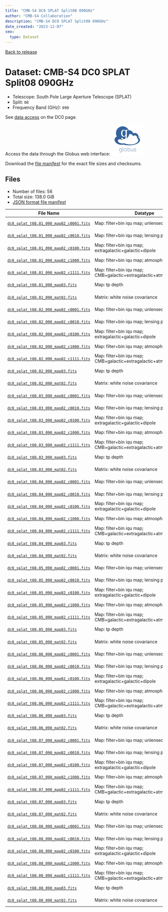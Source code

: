 ```yaml
---
title: "CMB-S4 DC0 SPLAT Split08 090GHz"
author: "CMB-S4 Collaboration"
description: "CMB-S4 DC0 SPLAT Split08 090GHz"
date_created: "2023-12-07"
seo:
  type: Dataset
---
```


[Back to release](./dc0.html#datasets)

# Dataset: CMB-S4 DC0 SPLAT Split08 090GHz

- Telescope: South Pole Large Aperture Telescope (SPLAT)
- Split: `08`
- Frequency Band (GHz): `090`

See [data access](./dc0.html#data-access) on the DC0 page.

Access the data through the Globus web interface: [![Download via Globus](images/globus-logo.png)](https://app.globus.org/file-manager?origin_id=c9dc477a-3db5-4946-874d-a5dc7efcabcf&origin_path=%2Fdatareleases%2Fdc0%2Fmission%2Fsplat%2Fsplit08%2F090%2F)

Download the [file manifest](https://g-9fdb0b.6b7bd8.0ec8.data.globus.org/datareleases/dc0/mission/splat/split08/090/manifest.json) for the exact file sizes and checksums.

## Files

- Number of files: 56
- Total size: 138.0 GiB
- [JSON format file manifest](https://g-9fdb0b.6b7bd8.0ec8.data.globus.org/datareleases/dc0/mission/splat/split08/090/manifest.json)

|                                                                                File Name                                                                                 |                               Datatype                               |  Size   |
| ------------------------------------------------------------------------------------------------------------------------------------------------------------------------ | -------------------------------------------------------------------- | ------- |
| [`dc0_splat_t08.01_090_map02_c0001.fits`](https://g-9fdb0b.6b7bd8.0ec8.data.globus.org/datareleases/dc0/mission/splat/split08/090/dc0_splat_t08.01_090_map02_c0001.fits) | Map: filter+bin iqu map; unlensed primary CMB                        | 2.3 GiB |
| [`dc0_splat_t08.01_090_map02_c0010.fits`](https://g-9fdb0b.6b7bd8.0ec8.data.globus.org/datareleases/dc0/mission/splat/split08/090/dc0_splat_t08.01_090_map02_c0010.fits) | Map: filter+bin iqu map; lensing perturbation                        | 2.3 GiB |
| [`dc0_splat_t08.01_090_map02_c0100.fits`](https://g-9fdb0b.6b7bd8.0ec8.data.globus.org/datareleases/dc0/mission/splat/split08/090/dc0_splat_t08.01_090_map02_c0100.fits) | Map: filter+bin iqu map; extragalactic+galactic+dipole               | 2.3 GiB |
| [`dc0_splat_t08.01_090_map02_c1000.fits`](https://g-9fdb0b.6b7bd8.0ec8.data.globus.org/datareleases/dc0/mission/splat/split08/090/dc0_splat_t08.01_090_map02_c1000.fits) | Map: filter+bin iqu map; atmosphere+noise                            | 2.3 GiB |
| [`dc0_splat_t08.01_090_map02_c1111.fits`](https://g-9fdb0b.6b7bd8.0ec8.data.globus.org/datareleases/dc0/mission/splat/split08/090/dc0_splat_t08.01_090_map02_c1111.fits) | Map: filter+bin iqu map; CMB+galactic+extragalactic+atmosphere+noise | 2.3 GiB |
| [`dc0_splat_t08.01_090_map03.fits`](https://g-9fdb0b.6b7bd8.0ec8.data.globus.org/datareleases/dc0/mission/splat/split08/090/dc0_splat_t08.01_090_map03.fits)             | Map: tp depth                                                        | 1.5 GiB |
| [`dc0_splat_t08.01_090_mat02.fits`](https://g-9fdb0b.6b7bd8.0ec8.data.globus.org/datareleases/dc0/mission/splat/split08/090/dc0_splat_t08.01_090_mat02.fits)             | Matrix: white noise covariance                                       | 4.5 GiB |
| [`dc0_splat_t08.02_090_map02_c0001.fits`](https://g-9fdb0b.6b7bd8.0ec8.data.globus.org/datareleases/dc0/mission/splat/split08/090/dc0_splat_t08.02_090_map02_c0001.fits) | Map: filter+bin iqu map; unlensed primary CMB                        | 2.3 GiB |
| [`dc0_splat_t08.02_090_map02_c0010.fits`](https://g-9fdb0b.6b7bd8.0ec8.data.globus.org/datareleases/dc0/mission/splat/split08/090/dc0_splat_t08.02_090_map02_c0010.fits) | Map: filter+bin iqu map; lensing perturbation                        | 2.3 GiB |
| [`dc0_splat_t08.02_090_map02_c0100.fits`](https://g-9fdb0b.6b7bd8.0ec8.data.globus.org/datareleases/dc0/mission/splat/split08/090/dc0_splat_t08.02_090_map02_c0100.fits) | Map: filter+bin iqu map; extragalactic+galactic+dipole               | 2.3 GiB |
| [`dc0_splat_t08.02_090_map02_c1000.fits`](https://g-9fdb0b.6b7bd8.0ec8.data.globus.org/datareleases/dc0/mission/splat/split08/090/dc0_splat_t08.02_090_map02_c1000.fits) | Map: filter+bin iqu map; atmosphere+noise                            | 2.3 GiB |
| [`dc0_splat_t08.02_090_map02_c1111.fits`](https://g-9fdb0b.6b7bd8.0ec8.data.globus.org/datareleases/dc0/mission/splat/split08/090/dc0_splat_t08.02_090_map02_c1111.fits) | Map: filter+bin iqu map; CMB+galactic+extragalactic+atmosphere+noise | 2.3 GiB |
| [`dc0_splat_t08.02_090_map03.fits`](https://g-9fdb0b.6b7bd8.0ec8.data.globus.org/datareleases/dc0/mission/splat/split08/090/dc0_splat_t08.02_090_map03.fits)             | Map: tp depth                                                        | 1.5 GiB |
| [`dc0_splat_t08.02_090_mat02.fits`](https://g-9fdb0b.6b7bd8.0ec8.data.globus.org/datareleases/dc0/mission/splat/split08/090/dc0_splat_t08.02_090_mat02.fits)             | Matrix: white noise covariance                                       | 4.5 GiB |
| [`dc0_splat_t08.03_090_map02_c0001.fits`](https://g-9fdb0b.6b7bd8.0ec8.data.globus.org/datareleases/dc0/mission/splat/split08/090/dc0_splat_t08.03_090_map02_c0001.fits) | Map: filter+bin iqu map; unlensed primary CMB                        | 2.3 GiB |
| [`dc0_splat_t08.03_090_map02_c0010.fits`](https://g-9fdb0b.6b7bd8.0ec8.data.globus.org/datareleases/dc0/mission/splat/split08/090/dc0_splat_t08.03_090_map02_c0010.fits) | Map: filter+bin iqu map; lensing perturbation                        | 2.3 GiB |
| [`dc0_splat_t08.03_090_map02_c0100.fits`](https://g-9fdb0b.6b7bd8.0ec8.data.globus.org/datareleases/dc0/mission/splat/split08/090/dc0_splat_t08.03_090_map02_c0100.fits) | Map: filter+bin iqu map; extragalactic+galactic+dipole               | 2.3 GiB |
| [`dc0_splat_t08.03_090_map02_c1000.fits`](https://g-9fdb0b.6b7bd8.0ec8.data.globus.org/datareleases/dc0/mission/splat/split08/090/dc0_splat_t08.03_090_map02_c1000.fits) | Map: filter+bin iqu map; atmosphere+noise                            | 2.3 GiB |
| [`dc0_splat_t08.03_090_map02_c1111.fits`](https://g-9fdb0b.6b7bd8.0ec8.data.globus.org/datareleases/dc0/mission/splat/split08/090/dc0_splat_t08.03_090_map02_c1111.fits) | Map: filter+bin iqu map; CMB+galactic+extragalactic+atmosphere+noise | 2.3 GiB |
| [`dc0_splat_t08.03_090_map03.fits`](https://g-9fdb0b.6b7bd8.0ec8.data.globus.org/datareleases/dc0/mission/splat/split08/090/dc0_splat_t08.03_090_map03.fits)             | Map: tp depth                                                        | 1.5 GiB |
| [`dc0_splat_t08.03_090_mat02.fits`](https://g-9fdb0b.6b7bd8.0ec8.data.globus.org/datareleases/dc0/mission/splat/split08/090/dc0_splat_t08.03_090_mat02.fits)             | Matrix: white noise covariance                                       | 4.5 GiB |
| [`dc0_splat_t08.04_090_map02_c0001.fits`](https://g-9fdb0b.6b7bd8.0ec8.data.globus.org/datareleases/dc0/mission/splat/split08/090/dc0_splat_t08.04_090_map02_c0001.fits) | Map: filter+bin iqu map; unlensed primary CMB                        | 2.3 GiB |
| [`dc0_splat_t08.04_090_map02_c0010.fits`](https://g-9fdb0b.6b7bd8.0ec8.data.globus.org/datareleases/dc0/mission/splat/split08/090/dc0_splat_t08.04_090_map02_c0010.fits) | Map: filter+bin iqu map; lensing perturbation                        | 2.3 GiB |
| [`dc0_splat_t08.04_090_map02_c0100.fits`](https://g-9fdb0b.6b7bd8.0ec8.data.globus.org/datareleases/dc0/mission/splat/split08/090/dc0_splat_t08.04_090_map02_c0100.fits) | Map: filter+bin iqu map; extragalactic+galactic+dipole               | 2.3 GiB |
| [`dc0_splat_t08.04_090_map02_c1000.fits`](https://g-9fdb0b.6b7bd8.0ec8.data.globus.org/datareleases/dc0/mission/splat/split08/090/dc0_splat_t08.04_090_map02_c1000.fits) | Map: filter+bin iqu map; atmosphere+noise                            | 2.3 GiB |
| [`dc0_splat_t08.04_090_map02_c1111.fits`](https://g-9fdb0b.6b7bd8.0ec8.data.globus.org/datareleases/dc0/mission/splat/split08/090/dc0_splat_t08.04_090_map02_c1111.fits) | Map: filter+bin iqu map; CMB+galactic+extragalactic+atmosphere+noise | 2.3 GiB |
| [`dc0_splat_t08.04_090_map03.fits`](https://g-9fdb0b.6b7bd8.0ec8.data.globus.org/datareleases/dc0/mission/splat/split08/090/dc0_splat_t08.04_090_map03.fits)             | Map: tp depth                                                        | 1.5 GiB |
| [`dc0_splat_t08.04_090_mat02.fits`](https://g-9fdb0b.6b7bd8.0ec8.data.globus.org/datareleases/dc0/mission/splat/split08/090/dc0_splat_t08.04_090_mat02.fits)             | Matrix: white noise covariance                                       | 4.5 GiB |
| [`dc0_splat_t08.05_090_map02_c0001.fits`](https://g-9fdb0b.6b7bd8.0ec8.data.globus.org/datareleases/dc0/mission/splat/split08/090/dc0_splat_t08.05_090_map02_c0001.fits) | Map: filter+bin iqu map; unlensed primary CMB                        | 2.3 GiB |
| [`dc0_splat_t08.05_090_map02_c0010.fits`](https://g-9fdb0b.6b7bd8.0ec8.data.globus.org/datareleases/dc0/mission/splat/split08/090/dc0_splat_t08.05_090_map02_c0010.fits) | Map: filter+bin iqu map; lensing perturbation                        | 2.3 GiB |
| [`dc0_splat_t08.05_090_map02_c0100.fits`](https://g-9fdb0b.6b7bd8.0ec8.data.globus.org/datareleases/dc0/mission/splat/split08/090/dc0_splat_t08.05_090_map02_c0100.fits) | Map: filter+bin iqu map; extragalactic+galactic+dipole               | 2.3 GiB |
| [`dc0_splat_t08.05_090_map02_c1000.fits`](https://g-9fdb0b.6b7bd8.0ec8.data.globus.org/datareleases/dc0/mission/splat/split08/090/dc0_splat_t08.05_090_map02_c1000.fits) | Map: filter+bin iqu map; atmosphere+noise                            | 2.3 GiB |
| [`dc0_splat_t08.05_090_map02_c1111.fits`](https://g-9fdb0b.6b7bd8.0ec8.data.globus.org/datareleases/dc0/mission/splat/split08/090/dc0_splat_t08.05_090_map02_c1111.fits) | Map: filter+bin iqu map; CMB+galactic+extragalactic+atmosphere+noise | 2.3 GiB |
| [`dc0_splat_t08.05_090_map03.fits`](https://g-9fdb0b.6b7bd8.0ec8.data.globus.org/datareleases/dc0/mission/splat/split08/090/dc0_splat_t08.05_090_map03.fits)             | Map: tp depth                                                        | 1.5 GiB |
| [`dc0_splat_t08.05_090_mat02.fits`](https://g-9fdb0b.6b7bd8.0ec8.data.globus.org/datareleases/dc0/mission/splat/split08/090/dc0_splat_t08.05_090_mat02.fits)             | Matrix: white noise covariance                                       | 4.5 GiB |
| [`dc0_splat_t08.06_090_map02_c0001.fits`](https://g-9fdb0b.6b7bd8.0ec8.data.globus.org/datareleases/dc0/mission/splat/split08/090/dc0_splat_t08.06_090_map02_c0001.fits) | Map: filter+bin iqu map; unlensed primary CMB                        | 2.3 GiB |
| [`dc0_splat_t08.06_090_map02_c0010.fits`](https://g-9fdb0b.6b7bd8.0ec8.data.globus.org/datareleases/dc0/mission/splat/split08/090/dc0_splat_t08.06_090_map02_c0010.fits) | Map: filter+bin iqu map; lensing perturbation                        | 2.3 GiB |
| [`dc0_splat_t08.06_090_map02_c0100.fits`](https://g-9fdb0b.6b7bd8.0ec8.data.globus.org/datareleases/dc0/mission/splat/split08/090/dc0_splat_t08.06_090_map02_c0100.fits) | Map: filter+bin iqu map; extragalactic+galactic+dipole               | 2.3 GiB |
| [`dc0_splat_t08.06_090_map02_c1000.fits`](https://g-9fdb0b.6b7bd8.0ec8.data.globus.org/datareleases/dc0/mission/splat/split08/090/dc0_splat_t08.06_090_map02_c1000.fits) | Map: filter+bin iqu map; atmosphere+noise                            | 2.3 GiB |
| [`dc0_splat_t08.06_090_map02_c1111.fits`](https://g-9fdb0b.6b7bd8.0ec8.data.globus.org/datareleases/dc0/mission/splat/split08/090/dc0_splat_t08.06_090_map02_c1111.fits) | Map: filter+bin iqu map; CMB+galactic+extragalactic+atmosphere+noise | 2.3 GiB |
| [`dc0_splat_t08.06_090_map03.fits`](https://g-9fdb0b.6b7bd8.0ec8.data.globus.org/datareleases/dc0/mission/splat/split08/090/dc0_splat_t08.06_090_map03.fits)             | Map: tp depth                                                        | 1.5 GiB |
| [`dc0_splat_t08.06_090_mat02.fits`](https://g-9fdb0b.6b7bd8.0ec8.data.globus.org/datareleases/dc0/mission/splat/split08/090/dc0_splat_t08.06_090_mat02.fits)             | Matrix: white noise covariance                                       | 4.5 GiB |
| [`dc0_splat_t08.07_090_map02_c0001.fits`](https://g-9fdb0b.6b7bd8.0ec8.data.globus.org/datareleases/dc0/mission/splat/split08/090/dc0_splat_t08.07_090_map02_c0001.fits) | Map: filter+bin iqu map; unlensed primary CMB                        | 2.3 GiB |
| [`dc0_splat_t08.07_090_map02_c0010.fits`](https://g-9fdb0b.6b7bd8.0ec8.data.globus.org/datareleases/dc0/mission/splat/split08/090/dc0_splat_t08.07_090_map02_c0010.fits) | Map: filter+bin iqu map; lensing perturbation                        | 2.3 GiB |
| [`dc0_splat_t08.07_090_map02_c0100.fits`](https://g-9fdb0b.6b7bd8.0ec8.data.globus.org/datareleases/dc0/mission/splat/split08/090/dc0_splat_t08.07_090_map02_c0100.fits) | Map: filter+bin iqu map; extragalactic+galactic+dipole               | 2.3 GiB |
| [`dc0_splat_t08.07_090_map02_c1000.fits`](https://g-9fdb0b.6b7bd8.0ec8.data.globus.org/datareleases/dc0/mission/splat/split08/090/dc0_splat_t08.07_090_map02_c1000.fits) | Map: filter+bin iqu map; atmosphere+noise                            | 2.3 GiB |
| [`dc0_splat_t08.07_090_map02_c1111.fits`](https://g-9fdb0b.6b7bd8.0ec8.data.globus.org/datareleases/dc0/mission/splat/split08/090/dc0_splat_t08.07_090_map02_c1111.fits) | Map: filter+bin iqu map; CMB+galactic+extragalactic+atmosphere+noise | 2.3 GiB |
| [`dc0_splat_t08.07_090_map03.fits`](https://g-9fdb0b.6b7bd8.0ec8.data.globus.org/datareleases/dc0/mission/splat/split08/090/dc0_splat_t08.07_090_map03.fits)             | Map: tp depth                                                        | 1.5 GiB |
| [`dc0_splat_t08.07_090_mat02.fits`](https://g-9fdb0b.6b7bd8.0ec8.data.globus.org/datareleases/dc0/mission/splat/split08/090/dc0_splat_t08.07_090_mat02.fits)             | Matrix: white noise covariance                                       | 4.5 GiB |
| [`dc0_splat_t08.08_090_map02_c0001.fits`](https://g-9fdb0b.6b7bd8.0ec8.data.globus.org/datareleases/dc0/mission/splat/split08/090/dc0_splat_t08.08_090_map02_c0001.fits) | Map: filter+bin iqu map; unlensed primary CMB                        | 2.3 GiB |
| [`dc0_splat_t08.08_090_map02_c0010.fits`](https://g-9fdb0b.6b7bd8.0ec8.data.globus.org/datareleases/dc0/mission/splat/split08/090/dc0_splat_t08.08_090_map02_c0010.fits) | Map: filter+bin iqu map; lensing perturbation                        | 2.3 GiB |
| [`dc0_splat_t08.08_090_map02_c0100.fits`](https://g-9fdb0b.6b7bd8.0ec8.data.globus.org/datareleases/dc0/mission/splat/split08/090/dc0_splat_t08.08_090_map02_c0100.fits) | Map: filter+bin iqu map; extragalactic+galactic+dipole               | 2.3 GiB |
| [`dc0_splat_t08.08_090_map02_c1000.fits`](https://g-9fdb0b.6b7bd8.0ec8.data.globus.org/datareleases/dc0/mission/splat/split08/090/dc0_splat_t08.08_090_map02_c1000.fits) | Map: filter+bin iqu map; atmosphere+noise                            | 2.3 GiB |
| [`dc0_splat_t08.08_090_map02_c1111.fits`](https://g-9fdb0b.6b7bd8.0ec8.data.globus.org/datareleases/dc0/mission/splat/split08/090/dc0_splat_t08.08_090_map02_c1111.fits) | Map: filter+bin iqu map; CMB+galactic+extragalactic+atmosphere+noise | 2.3 GiB |
| [`dc0_splat_t08.08_090_map03.fits`](https://g-9fdb0b.6b7bd8.0ec8.data.globus.org/datareleases/dc0/mission/splat/split08/090/dc0_splat_t08.08_090_map03.fits)             | Map: tp depth                                                        | 1.5 GiB |
| [`dc0_splat_t08.08_090_mat02.fits`](https://g-9fdb0b.6b7bd8.0ec8.data.globus.org/datareleases/dc0/mission/splat/split08/090/dc0_splat_t08.08_090_mat02.fits)             | Matrix: white noise covariance                                       | 4.5 GiB |
